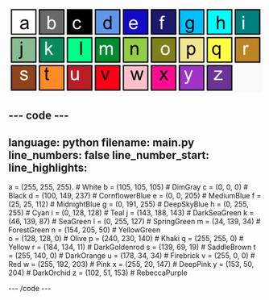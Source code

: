![A grid of 26 coloured squares each representing one of the colours in the colour palette. Each square has a letter on it from a to z.](images/ambient-letters.png)

--- code ---
---
language: python
filename: main.py
line_numbers: false
line_number_start: 
line_highlights: 
---
 a = (255, 255, 255). # White
 b = (105, 105, 105) # DimGray
 c = (0, 0, 0) # Black
 d = (100, 149, 237) # CornflowerBlue
 e = (0, 0, 205) # MediumBlue
 f = (25, 25, 112) # MidnightBlue
 g = (0, 191, 255) # DeepSkyBlue
 h = (0, 255, 255) # Cyan
 i = (0, 128, 128) # Teal
 j = (143, 188, 143) # DarkSeaGreen
 k = (46, 139, 87) # SeaGreen
 l = (0, 255, 127) # SpringGreen
 m = (34, 139, 34) # ForestGreen
 n = (154, 205, 50) # YellowGreen    
 o = (128, 128, 0) # Olive
 p = (240, 230, 140) # Khaki
 q = (255, 255, 0) # Yellow
 r = (184, 134, 11) # DarkGoldenrod
 s = (139, 69, 19) # SaddleBrown
 t = (255, 140, 0) # DarkOrange
 u = (178, 34, 34) # Firebrick
 v = (255, 0, 0) # Red
 w = (255, 192, 203) # Pink
 x = (255, 20, 147) # DeepPink
 y = (153, 50, 204) # DarkOrchid
 z = (102, 51, 153) # RebeccaPurple
 
--- /code ---
